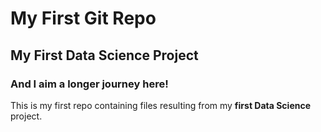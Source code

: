 # My First Git Repo
## My First Data Science Project
### And I aim a longer journey here!

This is my first repo containing files resulting from my __first Data Science__ project.
